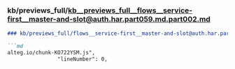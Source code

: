 ### kb/previews_full/kb__previews_full__flows__service-first__master-and-slot@auth.har.part059.md.part002.md

```md
### kb/previews_full/flows__service-first__master-and-slot@auth.har.part059.md (part 002)

```md
alteg.io/chunk-KO722YSM.js",
                "lineNumber": 0,
       
```

```

```

